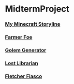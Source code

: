 # MidtermProject

### [My Minecraft Storyline](Storyline.md)
### [Farmer Foe](FarmerFoe.md)
### [Golem Generator](GolemGenerator.md)
### [Lost Librarian](LostLibrarian.md)
### [Fletcher Fiasco](FletcherFiasco.md)
